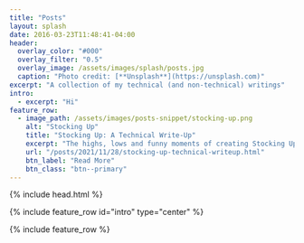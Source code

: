 ```yaml
---
title: "Posts"
layout: splash
date: 2016-03-23T11:48:41-04:00
header:
  overlay_color: "#000"
  overlay_filter: "0.5"
  overlay_image: /assets/images/splash/posts.jpg
  caption: "Photo credit: [**Unsplash**](https://unsplash.com)"
excerpt: "A collection of my technical (and non-technical) writings"
intro:
  - excerpt: "Hi"
feature_row:
  - image_path: /assets/images/posts-snippet/stocking-up.png
    alt: "Stocking Up"
    title: "Stocking Up: A Technical Write-Up"
    excerpt: "The highs, lows and funny moments of creating Stocking Up V2"
    url: "/posts/2021/11/28/stocking-up-technical-writeup.html"
    btn_label: "Read More"
    btn_class: "btn--primary"
---
```


{% include head.html %}

{% include feature_row id="intro" type="center" %}

{% include feature_row %}
